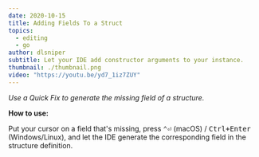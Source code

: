 ```yaml
---
date: 2020-10-15
title: Adding Fields To a Struct
topics:
  - editing
  - go
author: dlsniper
subtitle: Let your IDE add constructor arguments to your instance.
thumbnail: ./thumbnail.png
video: "https://youtu.be/yd7_1iz7ZUY"
---
```


_Use a Quick Fix to generate the missing field of a structure._

**How to use:**

Put your cursor on a field that's missing, press <kbd>⌃⏎</kbd> (macOS) / <kbd>Ctrl+Enter</kbd> (Windows/Linux), and let the IDE generate the corresponding field in the structure definition.
